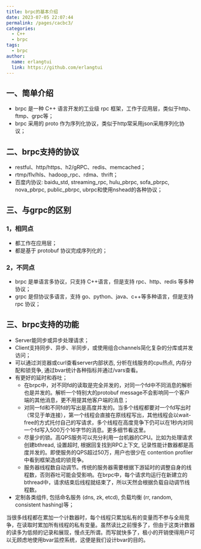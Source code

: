 ```yaml
---
title: brpc的基本介绍
date: 2023-07-05 22:07:44
permalink: /pages/cacbc3/
categories:
  - C++
  - brpc
tags:
  - brpc
author: 
  name: erlangtui
  link: https://github.com/erlangtui
---
```


## 一、简单介绍
* brpc 是一种 C++ 语言开发的工业级 rpc 框架，工作于应用层，类似于http、ftmp、grpc等；
* brpc 采用的 proto 作为序列化协议，类似于http常采用json采用序列化协议；
  
## 二、brpc支持的协议
* restful、http/https、h2/gRPC、redis、memcached；
* rtmp/flv/hls、hadoop_rpc、rdma、thrift；
* 百度内协议: baidu_std, streaming_rpc, hulu_pbrpc, sofa_pbrpc, nova_pbrpc, public_pbrpc, ubrpc和使用nshead的各种协议；

## 三、与grpc的区别
### 1，相同点
* 都工作在应用层；
* 都是基于 protobuf 协议完成序列化的；
  
### 2，不同点
* brpc 是单语言多协议，只支持 C++语言，但是支持 rpc、http、redis 等多种协议；
* grpc 是但协议多语言，支持 go、python、java、c++等多种语言，但是支持 rpc 协议；
## 三、brpc支持的功能
* Server能同步或异步处理请求；
* Client支持同步、异步、半同步，或使用组合channels简化复杂的分库或并发访问；
* 可以通过浏览器或curl查看server内部状态, 分析在线服务的cpu热点, 内存分配和锁竞争, 通过bvar统计各种指标并通过/vars查看。
* 有更好的延时和吞吐；
  * 在brpc中，对不同fd的读取是完全并发的，对同一个fd中不同消息的解析也是并发的。解析一个特别大的protobuf message不会影响同一个客户端的其他消息，更不用提其他客户端的消息；
  * 对同一fd和不同fd的写出是高度并发的。当多个线程都要对一个fd写出时（常见于单连接），第一个线程会直接在原线程写出，其他线程会以wait-free的方式托付自己的写请求，多个线程在高度竞争下仍可以在1秒内对同一个fd写入500万个16字节的消息。更多细节看这里。
  * 尽量少的锁。高QPS服务可以充分利用一台机器的CPU。比如为处理请求创建bthread, 设置超时, 根据回复找到RPC上下文, 记录性能计数器都是高度并发的。即使服务的QPS超过50万，用户也很少在 contention profiler 中看到框架造成的锁竞争。
  * 服务器线程数自动调节。传统的服务器需要根据下游延时的调整自身的线程数，否则吞吐可能会受影响。在brpc中，每个请求均运行在新建立的bthread中，请求结束后线程就结束了，所以天然会根据负载自动调节线程数。
* 定制各类组件, 包括命名服务 (dns, zk, etcd), 负载均衡 (rr, random, consistent hashing)等；

当很多线程都在累加一个计数器时，每个线程只累加私有的变量而不参与全局竞争，在读取时累加所有线程的私有变量。虽然读比之前慢多了，但由于这类计数器的读多为低频的记录和展现，慢点无所谓。而写就快多了，极小的开销使得用户可以无顾虑地使用bvar监控系统，这便是我们设计bvar的目的。